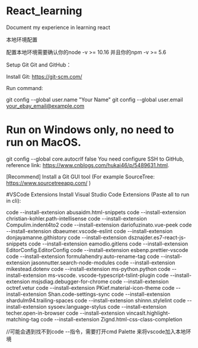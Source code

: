 # React_learning
Document my experience in learning react

<link herf = "https://zh-hans.reactjs.org/tutorial/tutorial.html#setup-option-2-local-development-environment">本地环境配置</link>

配置本地环境需要确认你的node -v >= 10.16 并且你的npm -v >= 5.6

Setup Git
Git and GitHub：

Install Git: https://git-scm.com/

Run command:

git config --global user.name "Your Name"
git config --global user.email your_ebay_email@example.com
# Run on Windows only, no need to run on MacOS.
git config --global core.autocrlf false
You need configure SSH to GitHub, reference link: https://www.cnblogs.com/hukai46/p/5489631.html.

[Recommend] Install a Git GUI tool (For example SourceTree: https://www.sourcetreeapp.com/ )


#VSCode Extensions
Install Visual Studio Code Extensions (Paste all to run in cli):

code --install-extension abusaidm.html-snippets
code --install-extension christian-kohler.path-intellisense
code --install-extension Compulim.indent4to2
code --install-extension dariofuzinato.vue-peek
code --install-extension dbaeumer.vscode-eslint
code --install-extension donjayamanne.githistory
code --install-extension dsznajder.es7-react-js-snippets
code --install-extension eamodio.gitlens
code --install-extension EditorConfig.EditorConfig
code --install-extension esbenp.prettier-vscode
code --install-extension formulahendry.auto-rename-tag
code --install-extension jasonnutter.search-node-modules
code --install-extension mikestead.dotenv
code --install-extension ms-python.python
code --install-extension ms-vscode.   vscode-typescript-tslint-plugin
code --install-extension msjsdiag.debugger-for-chrome
code --install-extension octref.vetur
code --install-extension PKief.material-icon-theme
code --install-extension Shan.code-settings-sync
code --install-extension shardulm94.trailing-spaces
code --install-extension shinnn.stylelint
code --install-extension sysoev.language-stylus
code --install-extension techer.open-in-browser
code --install-extension vincaslt.highlight-matching-tag
code --install-extension Zignd.html-css-class-completion

//可能会遇到找不到code --指令，需要打开cmd Palette 来将vscode加入本地环境

